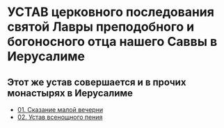 
# УСТАВ церковного последования святой Лавры преподобного и богоносного отца нашего Саввы в Иерусалиме

## Этот же устав совершается и в прочих монастырях в Иерусалиме

- [01. Сказание малой вечерни](001.md)
- [02. Устав всенощного пения](002.md)